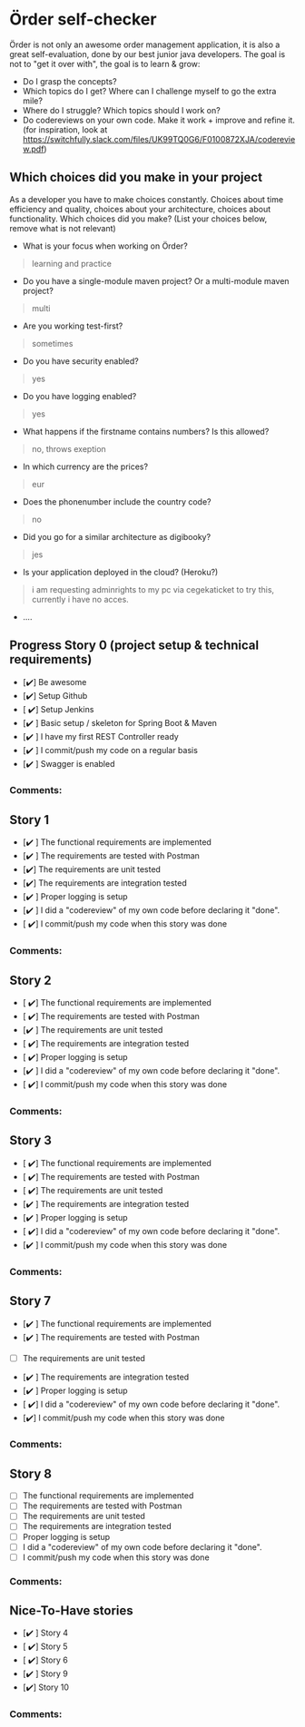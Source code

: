 # Örder self-checker
Örder is not only an awesome order management application, it is also a great self-evaluation, done by our best junior java developers.
The goal is not to "get it over with", the goal is to learn & grow:
 - Do I grasp the concepts?
 - Which topics do I get? Where can I challenge myself to go the extra mile?
 - Where do I struggle? Which topics should I work on?
 - Do codereviews on your own code. Make it work + improve and refine it. (for inspiration, look at https://switchfully.slack.com/files/UK99TQ0G6/F0100872XJA/codereview.pdf)
## Which choices did you make in your project
As a developer you have to make choices constantly.
Choices about time efficiency and quality, choices about your architecture, choices about functionality.
Which choices did you make? (List your choices below, remove what is not relevant)
 - What is your focus when working on Örder?
 > learning and practice 
 - Do you have a single-module maven project? Or a multi-module maven project?
 > multi
 - Are you working test-first?
 > sometimes
 - Do you have security enabled?
 > yes
 - Do you have logging enabled?
 > yes
 - What happens if the firstname contains numbers? Is this allowed?
 > no, throws exeption
 - In which currency are the prices?
 > eur
 - Does the phonenumber include the country code?
 > no
 - Did you go for a similar architecture as digibooky?
 > jes
 - Is your application deployed in the cloud? (Heroku?)
 > i am requesting adminrights to my pc via cegekaticket to try this, currently i have no acces.
 - ....
## Progress Story 0 (project setup & technical requirements)
 - [:heavy_check_mark:] Be awesome
 - [:heavy_check_mark:] Setup Github
 - [ :heavy_check_mark:] Setup Jenkins
 - [:heavy_check_mark: ] Basic setup / skeleton for Spring Boot & Maven
 - [:heavy_check_mark: ] I have my first REST Controller ready
 - [:heavy_check_mark: ] I commit/push my code on a regular basis
 - [:heavy_check_mark: ] Swagger is enabled
### Comments:
## Story 1
 - [:heavy_check_mark: ] The functional requirements are implemented
 - [:heavy_check_mark: ] The requirements are tested with Postman
 - [:heavy_check_mark:] The requirements are unit tested
 - [:heavy_check_mark:] The requirements are integration tested
 - [:heavy_check_mark: ] Proper logging is setup
 - [:heavy_check_mark: ] I did a "codereview" of my own code before declaring it "done".
 - [ :heavy_check_mark:] I commit/push my code when this story was done
### Comments:
## Story 2
 - [ :heavy_check_mark:] The functional requirements are implemented
 - [ :heavy_check_mark:] The requirements are tested with Postman
 - [:heavy_check_mark: ] The requirements are unit tested
 - [ :heavy_check_mark:] The requirements are integration tested
 - [ :heavy_check_mark:] Proper logging is setup
 - [:heavy_check_mark: ] I did a "codereview" of my own code before declaring it "done".
 - [ :heavy_check_mark:] I commit/push my code when this story was done
### Comments:
## Story 3
 - [ :heavy_check_mark:] The functional requirements are implemented
 - [ :heavy_check_mark:] The requirements are tested with Postman
 - [ :heavy_check_mark:] The requirements are unit tested
 - [:heavy_check_mark: ] The requirements are integration tested
 - [:heavy_check_mark: ] Proper logging is setup
 - [ :heavy_check_mark:] I did a "codereview" of my own code before declaring it "done".
 - [:heavy_check_mark: ] I commit/push my code when this story was done
### Comments: 
## Story 7
 - [:heavy_check_mark: ] The functional requirements are implemented
 - [:heavy_check_mark: ] The requirements are tested with Postman
 - [ ] The requirements are unit tested
 - [:heavy_check_mark: ] The requirements are integration tested
 - [:heavy_check_mark: ] Proper logging is setup
 - [ :heavy_check_mark:] I did a "codereview" of my own code before declaring it "done".
 - [:heavy_check_mark:] I commit/push my code when this story was done
### Comments: 
## Story 8
 - [ ] The functional requirements are implemented
 - [ ] The requirements are tested with Postman
 - [ ] The requirements are unit tested
 - [ ] The requirements are integration tested
 - [ ] Proper logging is setup
 - [ ] I did a "codereview" of my own code before declaring it "done".
 - [ ] I commit/push my code when this story was done
### Comments: 
## Nice-To-Have stories
 - [:heavy_check_mark: ] Story 4
 - [ :heavy_check_mark:] Story 5
 - [ :heavy_check_mark:] Story 6
 - [:heavy_check_mark: ] Story 9
 - [:heavy_check_mark:] Story 10
### Comments: